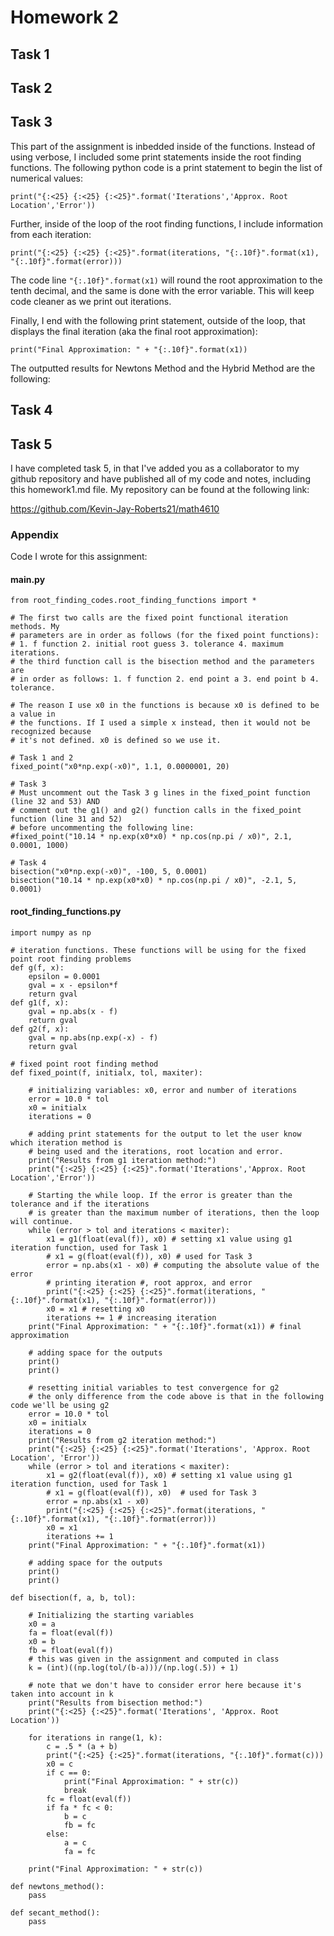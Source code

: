 # Homework 2

## Task 1

## Task 2


## Task 3 
This part of the assignment is inbedded inside of the functions. Instead of using verbose, I included some print statements inside the root finding functions. The following python code is a print statement to begin the list of numerical values: 

``
print("{:<25} {:<25} {:<25}".format('Iterations','Approx. Root Location','Error'))
``

Further, inside of the loop of the root finding functions, I include information from each iteration:

``
print("{:<25} {:<25} {:<25}".format(iterations, "{:.10f}".format(x1), "{:.10f}".format(error)))
``

The code line `"{:.10f}".format(x1)` will round the root approximation to the tenth decimal, and the same is done with the error variable. This will keep code cleaner as we print out iterations.

Finally, I end with the following print statement, outside of the loop, that displays the final iteration (aka the final root approximation):

``
print("Final Approximation: " + "{:.10f}".format(x1))
``

The outputted results for Newtons Method and the Hybrid Method are the following:


## Task 4


## Task 5

I have completed task 5, in that I've added you as a collaborator to my github repository and have published all of my code and notes, including this homework1.md file. My repository can be found at the following link: 

https://github.com/Kevin-Jay-Roberts21/math4610

### Appendix
Code I wrote for this assignment:

#### main.py

````
from root_finding_codes.root_finding_functions import *

# The first two calls are the fixed point functional iteration methods. My
# parameters are in order as follows (for the fixed point functions):
# 1. f function 2. initial root guess 3. tolerance 4. maximum iterations.
# the third function call is the bisection method and the parameters are
# in order as follows: 1. f function 2. end point a 3. end point b 4. tolerance.

# The reason I use x0 in the functions is because x0 is defined to be a value in
# the functions. If I used a simple x instead, then it would not be recognized because
# it's not defined. x0 is defined so we use it.

# Task 1 and 2
fixed_point("x0*np.exp(-x0)", 1.1, 0.0000001, 20)

# Task 3
# Must uncomment out the Task 3 g lines in the fixed_point function (line 32 and 53) AND
# comment out the g1() and g2() function calls in the fixed_point function (line 31 and 52)
# before uncommenting the following line:
#fixed_point("10.14 * np.exp(x0*x0) * np.cos(np.pi / x0)", 2.1, 0.0001, 1000)

# Task 4
bisection("x0*np.exp(-x0)", -100, 5, 0.0001)
bisection("10.14 * np.exp(x0*x0) * np.cos(np.pi / x0)", -2.1, 5, 0.0001)
````

#### root_finding_functions.py

```
import numpy as np

# iteration functions. These functions will be using for the fixed point root finding problems
def g(f, x):
    epsilon = 0.0001
    gval = x - epsilon*f
    return gval
def g1(f, x):
    gval = np.abs(x - f)
    return gval
def g2(f, x):
    gval = np.abs(np.exp(-x) - f)
    return gval

# fixed point root finding method
def fixed_point(f, initialx, tol, maxiter):

    # initializing variables: x0, error and number of iterations
    error = 10.0 * tol
    x0 = initialx
    iterations = 0

    # adding print statements for the output to let the user know which iteration method is
    # being used and the iterations, root location and error.
    print("Results from g1 iteration method:")
    print("{:<25} {:<25} {:<25}".format('Iterations','Approx. Root Location','Error'))

    # Starting the while loop. If the error is greater than the tolerance and if the iterations
    # is greater than the maximum number of iterations, then the loop will continue.
    while (error > tol and iterations < maxiter):
        x1 = g1(float(eval(f)), x0) # setting x1 value using g1 iteration function, used for Task 1
        # x1 = g(float(eval(f)), x0) # used for Task 3
        error = np.abs(x1 - x0) # computing the absolute value of the error
        # printing iteration #, root approx, and error
        print("{:<25} {:<25} {:<25}".format(iterations, "{:.10f}".format(x1), "{:.10f}".format(error)))
        x0 = x1 # resetting x0
        iterations += 1 # increasing iteration
    print("Final Approximation: " + "{:.10f}".format(x1)) # final approximation

    # adding space for the outputs
    print()
    print()

    # resetting initial variables to test convergence for g2
    # the only difference from the code above is that in the following code we'll be using g2
    error = 10.0 * tol
    x0 = initialx
    iterations = 0
    print("Results from g2 iteration method:")
    print("{:<25} {:<25} {:<25}".format('Iterations', 'Approx. Root Location', 'Error'))
    while (error > tol and iterations < maxiter):
        x1 = g2(float(eval(f)), x0) # setting x1 value using g1 iteration function, used for Task 1
        # x1 = g(float(eval(f)), x0)  # used for Task 3
        error = np.abs(x1 - x0)
        print("{:<25} {:<25} {:<25}".format(iterations, "{:.10f}".format(x1), "{:.10f}".format(error)))
        x0 = x1
        iterations += 1
    print("Final Approximation: " + "{:.10f}".format(x1))

    # adding space for the outputs
    print()
    print()

def bisection(f, a, b, tol):

    # Initializing the starting variables
    x0 = a
    fa = float(eval(f))
    x0 = b
    fb = float(eval(f))
    # this was given in the assignment and computed in class
    k = (int)((np.log(tol/(b-a)))/(np.log(.5)) + 1)

    # note that we don't have to consider error here because it's taken into account in k
    print("Results from bisection method:")
    print("{:<25} {:<25}".format('Iterations', 'Approx. Root Location'))

    for iterations in range(1, k):
        c = .5 * (a + b)
        print("{:<25} {:<25}".format(iterations, "{:.10f}".format(c)))
        x0 = c
        if c == 0:
            print("Final Approximation: " + str(c))
            break
        fc = float(eval(f))
        if fa * fc < 0:
            b = c
            fb = fc
        else:
            a = c
            fa = fc

    print("Final Approximation: " + str(c))

def newtons_method():
    pass

def secant_method():
    pass
```